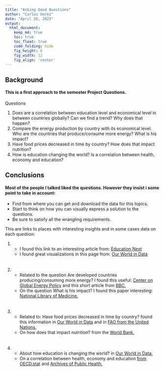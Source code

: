 ```yaml
---
title: "Asking Good Questions"
author: "Carlos Gerez"
date: "April 26, 2023"
output:
  html_document:  
    keep_md: true
    toc: true
    toc_float: true
    code_folding: hide
    fig_height: 6
    fig_width: 12
    fig_align: 'center'
---
```






## Background
#### This is a first approach to the semester Project Questions.
Questions  

1.	Does are a correlation between education level and economical level in between countries globally? Can we find a trend? Why does that happen?  
2.	Compare the energy production by country with its economical level. Who are the countries that produce/consume more energy? What is his impact?  
3.	Have food prices decreased in time by country? How does that impact nutrition?  
4.	How is education changing the world? Is a correlation between health, economy and education?



## Conclusions

#### Most of the people I talked liked the questions. However they insist i some point to take in account:  
- Find from where you can get and download the data for this topics.  
- Start to think on how you can visually express a solution to the questions.  
- Be sure to satisfy all the wrangling requirements.  

This are links to places with interesting insights and in some cases data on each question:  

1. 
    - I found this link to an interesting article from: [Education Next](https://www.educationnext.org/education-and-economic-growth/)  
    - I found great visualizations in this page from: [Our World in Data](https://ourworldindata.org/global-education)  
    <br/><br/>
2. 
    - Related to the question Are developed countries producing/consuming more energy? I found this useful: [Center on Global Energy Policy](https://www.energypolicy.columbia.edu/publications/energy-and-development-changing-world-framework-21st-century/) and this short article from [BBC.](https://www.bbc.co.uk/bitesize/guides/zpmmmp3/revision/3)  
    - On the question What is his impact? I found this paper interesting: [National Library of Medicine.](https://www.ncbi.nlm.nih.gov/pmc/articles/PMC9328951/)  
    <br/><br/>
3. 
    - Related to: Have food prices decreased in time by country? found this information in [Our World in Data](https://ourworldindata.org/food-prices) and in [FAO from the United Nations.](https://www.fao.org/worldfoodsituation/foodpricesindex/en/)  
    - On how does that impact nutrition? from the [World Bank.](https://www.worldbank.org/en/programs/icp/brief/foodpricesfornutrition)  
    <br/><br/>
4. 
    - About how education is changing the world? in [Our World in Data.](https://ourworldindata.org/grapher/average-years-of-schooling-vs-gdp-per-capita)  
    - On a correlation between health, economy and education [from OECD.stat](https://stats.oecd.org/Index.aspx?QueryId=93449) and [Archives of Public Health.](https://archpublichealth.biomedcentral.com/articles/10.1186/s13690-020-00402-5)
